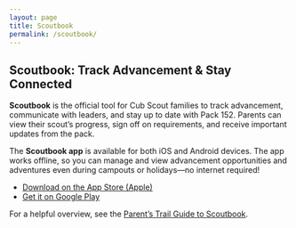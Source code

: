 ```yaml
---
layout: page
title: Scoutbook
permalink: /scoutbook/
---
```


## Scoutbook: Track Advancement & Stay Connected

**Scoutbook** is the official tool for Cub Scout families to track advancement, communicate with leaders, and stay up to date with Pack 152. Parents can view their scout’s progress, sign off on requirements, and receive important updates from the pack.

The **Scoutbook app** is available for both iOS and Android devices. The app works offline, so you can manage and view advancement opportunities and adventures even during campouts or holidays—no internet required!

- [Download on the App Store (Apple)](https://apps.apple.com/us/app/scoutbook/id1448195155)
- [Get it on Google Play](https://play.google.com/store/apps/details?id=com.boyscouts.scoutbook)

For a helpful overview, see the [Parent’s Trail Guide to Scoutbook](https://help.scoutbook.scouting.org/knowledge-base/parents-trail-guide-to-scoutbook/).

